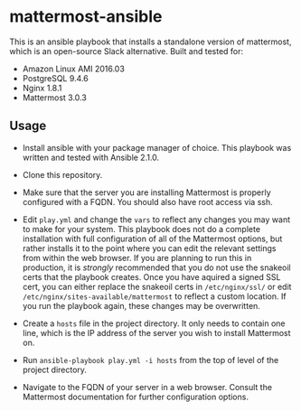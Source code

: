# mattermost-ansible
This is an ansible playbook that installs a standalone version of mattermost, which is an open-source Slack alternative. Built and tested for:

* Amazon Linux AMI 2016.03
* PostgreSQL 9.4.6
* Nginx 1.8.1
* Mattermost 3.0.3

## Usage
* Install ansible with your package manager of choice. This playbook was written and tested with Ansible 2.1.0.

* Clone this repository.

* Make sure that the server you are installing Mattermost is properly configured with a FQDN. You should also have root access via ssh.

* Edit `play.yml` and change the `vars` to reflect any changes you may want to make for your system. This playbook does not do a complete installation with full configuration of all of the Mattermost options, but rather installs it to the point where you can edit the relevant settings from within the web browser. If you are planning to run this in production, it is *strongly* recommended that you do not use the snakeoil certs that the playbook creates. Once you have aquired a signed SSL cert, you can either replace the snakeoil certs in `/etc/nginx/ssl/` or edit `/etc/nginx/sites-available/mattermost` to reflect a custom location. If you run the playbook again, these changes may be overwritten. 

* Create a `hosts` file in the project directory. It only needs to contain one line, which is the IP address of the server you wish to install Mattermost on.

* Run `ansible-playbook play.yml -i hosts` from the top of level of the project directory.

* Navigate to the FQDN of your server in a web browser. Consult the Mattermost documentation for further configuration options. 
